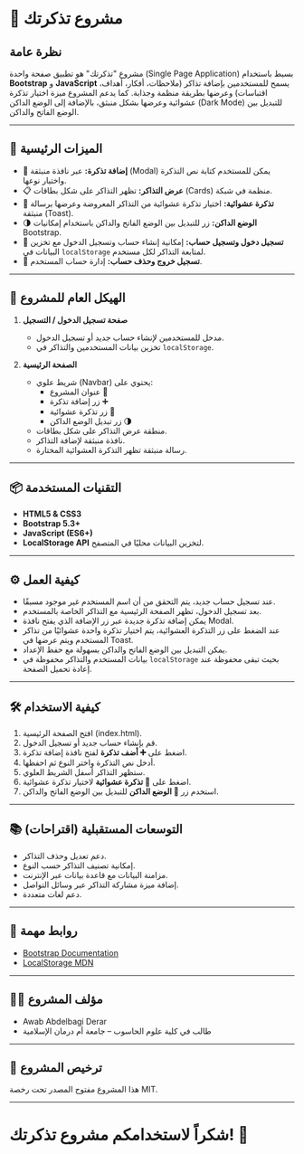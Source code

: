 # 🎫 مشروع تذكرتك

## نظرة عامة
مشروع "تذكرتك" هو تطبيق صفحة واحدة (Single Page Application) بسيط باستخدام **Bootstrap** و **JavaScript** يسمح للمستخدمين بإضافة تذاكر (ملاحظات، أفكار، أهداف، اقتباسات) وعرضها بطريقة منظمة وجذابة. كما يدعم المشروع ميزة اختيار تذكرة عشوائية وعرضها بشكل منبثق، بالإضافة إلى الوضع الداكن (Dark Mode) للتبديل بين الوضع الفاتح والداكن.

---

## 🚀 الميزات الرئيسية

- 📝 **إضافة تذكرة:** عبر نافذة منبثقة (Modal) يمكن للمستخدم كتابة نص التذكرة واختيار نوعها.
- 📋 **عرض التذاكر:** تظهر التذاكر على شكل بطاقات (Cards) منظمة في شبكة.
- 🎲 **تذكرة عشوائية:** اختيار تذكرة عشوائية من التذاكر المعروضة وعرضها برسالة منبثقة (Toast).
- 🌗 **الوضع الداكن:** زر للتبديل بين الوضع الفاتح والداكن باستخدام إمكانيات Bootstrap.
- 🔐 **تسجيل دخول وتسجيل حساب:** إمكانية إنشاء حساب وتسجيل الدخول مع تخزين البيانات في `localStorage` لمتابعة التذاكر لكل مستخدم.
- 🚪 **تسجيل خروج وحذف حساب:** إدارة حساب المستخدم.

---

## 🧩 الهيكل العام للمشروع

1. **صفحة تسجيل الدخول / التسجيل**  
   - مدخل للمستخدمين لإنشاء حساب جديد أو تسجيل الدخول.
   - تخزين بيانات المستخدمين والتذاكر في `localStorage`.

2. **الصفحة الرئيسية**  
   - شريط علوي (Navbar) يحتوي على:
     - عنوان المشروع 🎫
     - زر إضافة تذكرة ➕
     - زر تذكرة عشوائية 🎲
     - زر تبديل الوضع الداكن 🌗  
   - منطقة عرض التذاكر على شكل بطاقات.
   - نافذة منبثقة لإضافة التذاكر.
   - رسالة منبثقة تظهر التذكرة العشوائية المختارة.

---

## 📦 التقنيات المستخدمة

- **HTML5 & CSS3**  
- **Bootstrap 5.3+**  
- **JavaScript (ES6+)**  
- **LocalStorage API** لتخزين البيانات محليًا في المتصفح.

---

## ⚙️ كيفية العمل

- عند تسجيل حساب جديد، يتم التحقق من أن اسم المستخدم غير موجود مسبقًا.
- بعد تسجيل الدخول، تظهر الصفحة الرئيسية مع التذاكر الخاصة بالمستخدم.
- يمكن إضافة تذكرة جديدة عبر زر الإضافة الذي يفتح نافذة Modal.
- عند الضغط على زر التذكرة العشوائية، يتم اختيار تذكرة واحدة عشوائيًا من تذاكر المستخدم ويتم عرضها في Toast.
- يمكن التبديل بين الوضع الفاتح والداكن بسهولة مع حفظ الإعداد.
- بيانات المستخدم والتذاكر محفوظة في `localStorage` بحيث تبقى محفوظة عند إعادة تحميل الصفحة.

---

## 🛠️ كيفية الاستخدام

1. افتح الصفحة الرئيسية (index.html).
2. قم بإنشاء حساب جديد أو تسجيل الدخول.
3. اضغط على **➕ أضف تذكرة** لفتح نافذة إضافة تذكرة.
4. أدخل نص التذكرة واختر النوع ثم احفظها.
5. ستظهر التذاكر أسفل الشريط العلوي.
6. اضغط على **🎲 تذكرة عشوائية** لاختيار تذكرة عشوائية.
7. استخدم زر **🌙 الوضع الداكن** للتبديل بين الوضع الفاتح والداكن.

---

## 📚 التوسعات المستقبلية (اقتراحات)

- دعم تعديل وحذف التذاكر.
- إمكانية تصنيف التذاكر حسب النوع.
- مزامنة البيانات مع قاعدة بيانات عبر الإنترنت.
- إضافة ميزة مشاركة التذاكر عبر وسائل التواصل.
- دعم لغات متعددة.

---

## 🔗 روابط مهمة

- [Bootstrap Documentation](https://getbootstrap.com/docs/5.3/getting-started/introduction/)
- [LocalStorage MDN](https://developer.mozilla.org/en-US/docs/Web/API/Window/localStorage)

---

## 👨‍💻 مؤلف المشروع

- Awab Abdelbagi Derar  
- طالب في كلية علوم الحاسوب – جامعة أم درمان الإسلامية

---

## 📝 ترخيص المشروع

هذا المشروع مفتوح المصدر تحت رخصة MIT.

---

# شكراً لاستخدامكم مشروع تذكرتك! 🎉
